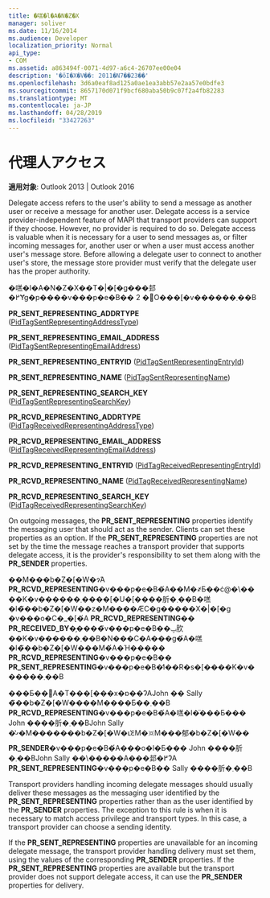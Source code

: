 ```yaml
---
title: �㗝�l�A�N�Z�X
manager: soliver
ms.date: 11/16/2014
ms.audience: Developer
localization_priority: Normal
api_type:
- COM
ms.assetid: a863494f-0071-4d97-a6c4-26707ee00e04
description: '�ŏI�X�V��: 2011�N7��23��'
ms.openlocfilehash: 3d6a0eaf8ad125a0ae1ea3abb57e2aa57e0bdfe3
ms.sourcegitcommit: 8657170d071f9bcf680aba50b9c07f2a4fb82283
ms.translationtype: MT
ms.contentlocale: ja-JP
ms.lasthandoff: 04/28/2019
ms.locfileid: "33427263"
---
```

# <a name="delegate-access"></a>代理人アクセス

  
  
**適用対象**: Outlook 2013 | Outlook 2016 
  
Delegate access refers to the user's ability to send a message as another user or receive a message for another user. Delegate access is a service provider-independent feature of MAPI that transport providers can support if they choose. However, no provider is required to do so. Delegate access is valuable when it is necessary for a user to send messages as, or filter incoming messages for, another user or when a user must access another user's message store. Before allowing a delegate user to connect to another user's store, the message store provider must verify that the delegate user has the proper authority. 
  
�㗝�l�A�N�Z�X��T�|�[�g���邽�߂Ɏg�p����v���p�e�B�� 2 �̃O���[�v������܂��B
  
 **PR_SENT_REPRESENTING_ADDRTYPE** ([PidTagSentRepresentingAddressType](pidtagsentrepresentingaddresstype-canonical-property.md)) 
  
 **PR_SENT_REPRESENTING_EMAIL_ADDRESS** ([PidTagSentRepresentingEmailAddress](pidtagsentrepresentingemailaddress-canonical-property.md)) 
  
 **PR_SENT_REPRESENTING_ENTRYID** ([PidTagSentRepresentingEntryId](pidtagsentrepresentingentryid-canonical-property.md)) 
  
 **PR_SENT_REPRESENTING_NAME** ([PidTagSentRepresentingName](pidtagsentrepresentingname-canonical-property.md)) 
  
 **PR_SENT_REPRESENTING_SEARCH_KEY** ([PidTagSentRepresentingSearchKey](pidtagsentrepresentingsearchkey-canonical-property.md)) 
  
 **PR_RCVD_REPRESENTING_ADDRTYPE** ([PidTagReceivedRepresentingAddressType](pidtagreceivedrepresentingaddresstype-canonical-property.md)) 
  
 **PR_RCVD_REPRESENTING_EMAIL_ADDRESS** ([PidTagReceivedRepresentingEmailAddress](pidtagreceivedrepresentingemailaddress-canonical-property.md)) 
  
 **PR_RCVD_REPRESENTING_ENTRYID** ([PidTagReceivedRepresentingEntryId](pidtagreceivedrepresentingentryid-canonical-property.md)) 
  
 **PR_RCVD_REPRESENTING_NAME** ([PidTagReceivedRepresentingName](pidtagreceivedrepresentingname-canonical-property.md)) 
  
 **PR_RCVD_REPRESENTING_SEARCH_KEY** ([PidTagReceivedRepresentingSearchKey](pidtagreceivedrepresentingsearchkey-canonical-property.md)) 
  
On outgoing messages, the **PR_SENT_REPRESENTING** properties identify the messaging user that should act as the sender. Clients can set these properties as an option. If the **PR_SENT_REPRESENTING** properties are not set by the time the message reaches a transport provider that supports delegate access, it is the provider's responsibility to set them along with the **PR_SENDER** properties. 
  
��M���b�Z�[�W�ɂ́A **PR_RCVD_REPRESENTING**�v���p�e�B�́A��M�҂Ƃ��ċ@�\����K�v������܂����[�U�[����肵�܂��B�㗝�l�̃��b�Z�[�W��z�M����ӔC�g�����X�|�[�g �v���o�C�_�[�́A **PR_RCVD_REPRESENTING**�� **PR_RECEIVED_BY**�̗����̃v���p�e�B��ݒ肷��K�v������܂��B�N���C�A���g�́A�㗝�l�̃��b�Z�[�W���M�́A�Ή����� **PR_RCVD_REPRESENTING**�v���p�e�B�� **PR_SENT_REPRESENTING**�v���p�e�B�̒l��R�s�[����K�v������܂��B 
  
���Ƃ��΁A�T���[���x�ɒ��ɁAJohn �� Sally �̃��b�Z�[�W����M����Ƃ��܂��B **PR_RCVD_REPRESENTING**�v���p�e�B�́A�㗝�l�̈���Ƃ��� John ����肵�܂��BJohn Sally �̔ގ�M�������b�Z�[�W�ւ̕ԐM�𑗐M���郁�b�Z�[�W�� **PR_SENDER**�v���p�e�B�́A���o�l�Ƃ��� John ����肵�܂��BJohn Sally ��\�����A���邽�߂ɁA **PR_SENT_REPRESENTING**�v���p�e�B�� Sally ����肵�܂��B 
  
Transport providers handling incoming delegate messages should usually deliver these messages as the messaging user identified by the **PR_SENT_REPRESENTING** properties rather than as the user identified by the **PR_SENDER** properties. The exception to this rule is when it is necessary to match access privilege and transport types. In this case, a transport provider can choose a sending identity. 
  
If the **PR_SENT_REPRESENTING** properties are unavailable for an incoming delegate message, the transport provider handling delivery must set them, using the values of the corresponding **PR_SENDER** properties. If the **PR_SENT_REPRESENTING** properties are available but the transport provider does not support delegate access, it can use the **PR_SENDER** properties for delivery. 
  

